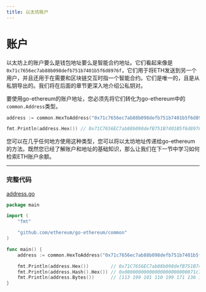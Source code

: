 ```yaml
---
title: 以太坊账户
---
```


# 账户

以太坊上的账户要么是钱包地址要么是智能合约地址。它们看起来像是`0x71c7656ec7ab88b098defb751b7401b5f6d8976f`，它们用于将ETH发送到另一个用户，并且还用于在需要和区块链交互时指一个智能合约。它们是唯一的，且是从私钥导出的。我们将在后面的章节更深入地介绍公私钥对。

要使用go-ethereum的账户地址，您必须先将它们转化为go-ethereum中的`common.Address`类型。

```go
address := common.HexToAddress("0x71c7656ec7ab88b098defb751b7401b5f6d8976f")

fmt.Println(address.Hex()) // 0x71C7656EC7ab88b098defB751B7401B5f6d8976F
```

您可以在几乎任何地方使用这种类型，您可以将以太坊地址传递给go-ethereum的方法。既然您已经了解账户和地址的基础知识，那么让我们在下一节中学习如何检索ETH账户余额。

---

### 完整代码

[address.go](https://github.com/mhxw/eth-dev-with-go/blob/main/code/address.go)

```go
package main

import (
	"fmt"

	"github.com/ethereum/go-ethereum/common"
)

func main() {
	address := common.HexToAddress("0x71c7656ec7ab88b098defb751b7401b5f6d8976f")

	fmt.Println(address.Hex())        // 0x71C7656EC7ab88b098defB751B7401B5f6d8976F
	fmt.Println(address.Hash().Hex()) // 0x00000000000000000000000071c7656ec7ab88b098defb751b7401b5f6d8976f
	fmt.Println(address.Bytes())      // [113 199 101 110 199 171 136 176 152 222 251 117 27 116 1 181 246 216 151 111]
}
```
